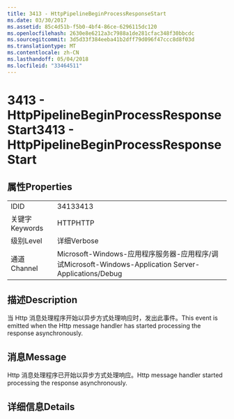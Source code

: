 ```yaml
---
title: 3413 - HttpPipelineBeginProcessResponseStart
ms.date: 03/30/2017
ms.assetid: 85c4d51b-f5b0-4bf4-86ce-6296115dc120
ms.openlocfilehash: 2630e8e6212a3c7988a1de281cfac348f30bbcdc
ms.sourcegitcommit: 3d5d33f384eeba41b2dff79d096f47ccc8d8f03d
ms.translationtype: MT
ms.contentlocale: zh-CN
ms.lasthandoff: 05/04/2018
ms.locfileid: "33464511"
---
```

# <a name="3413---httppipelinebeginprocessresponsestart"></a><span data-ttu-id="8a256-102">3413 - HttpPipelineBeginProcessResponseStart</span><span class="sxs-lookup"><span data-stu-id="8a256-102">3413 - HttpPipelineBeginProcessResponseStart</span></span>
## <a name="properties"></a><span data-ttu-id="8a256-103">属性</span><span class="sxs-lookup"><span data-stu-id="8a256-103">Properties</span></span>  
  
|||  
|-|-|  
|<span data-ttu-id="8a256-104">ID</span><span class="sxs-lookup"><span data-stu-id="8a256-104">ID</span></span>|<span data-ttu-id="8a256-105">3413</span><span class="sxs-lookup"><span data-stu-id="8a256-105">3413</span></span>|  
|<span data-ttu-id="8a256-106">关键字</span><span class="sxs-lookup"><span data-stu-id="8a256-106">Keywords</span></span>|<span data-ttu-id="8a256-107">HTTP</span><span class="sxs-lookup"><span data-stu-id="8a256-107">HTTP</span></span>|  
|<span data-ttu-id="8a256-108">级别</span><span class="sxs-lookup"><span data-stu-id="8a256-108">Level</span></span>|<span data-ttu-id="8a256-109">详细</span><span class="sxs-lookup"><span data-stu-id="8a256-109">Verbose</span></span>|  
|<span data-ttu-id="8a256-110">通道</span><span class="sxs-lookup"><span data-stu-id="8a256-110">Channel</span></span>|<span data-ttu-id="8a256-111">Microsoft-Windows-应用程序服务器-应用程序/调试</span><span class="sxs-lookup"><span data-stu-id="8a256-111">Microsoft-Windows-Application Server-Applications/Debug</span></span>|  
  
## <a name="description"></a><span data-ttu-id="8a256-112">描述</span><span class="sxs-lookup"><span data-stu-id="8a256-112">Description</span></span>  
 <span data-ttu-id="8a256-113">当 Http 消息处理程序开始以异步方式处理响应时，发出此事件。</span><span class="sxs-lookup"><span data-stu-id="8a256-113">This event is emitted when the Http message handler has started processing the response asynchronously.</span></span>  
  
## <a name="message"></a><span data-ttu-id="8a256-114">消息</span><span class="sxs-lookup"><span data-stu-id="8a256-114">Message</span></span>  
 <span data-ttu-id="8a256-115">Http 消息处理程序已开始以异步方式处理响应。</span><span class="sxs-lookup"><span data-stu-id="8a256-115">Http message handler started processing the response asynchronously.</span></span>  
  
## <a name="details"></a><span data-ttu-id="8a256-116">详细信息</span><span class="sxs-lookup"><span data-stu-id="8a256-116">Details</span></span>
